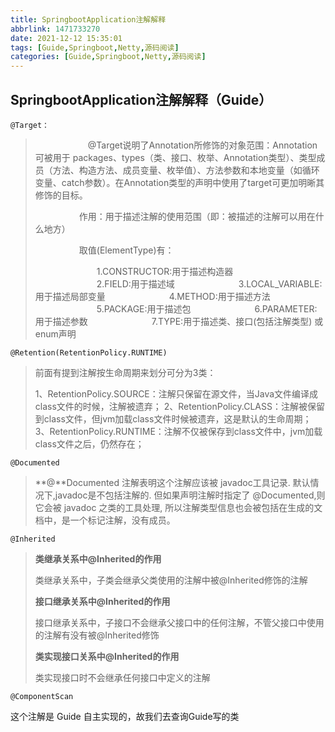 ```yaml
---
title: SpringbootApplication注解解释
abbrlink: 1471733270
date: 2021-12-12 15:35:01
tags: [Guide,Springboot,Netty,源码阅读]
categories: [Guide,Springboot,Netty,源码阅读]
---
```

## SpringbootApplication注解解释（Guide）

`@Target：`

> 　　　　　　@Target说明了Annotation所修饰的对象范围：Annotation可被用于 packages、types（类、接口、枚举、Annotation类型）、类型成员（方法、构造方法、成员变量、枚举值）、方法参数和本地变量（如循环变量、catch参数）。在Annotation类型的声明中使用了target可更加明晰其修饰的目标。
>
> 　　　　　作用：用于描述注解的使用范围（即：被描述的注解可以用在什么地方）
>
> 　　　　　取值(ElementType)有：
>
> 　　　　　　　1.CONSTRUCTOR:用于描述构造器
> 　　　　　　　2.FIELD:用于描述域
> 　　　　　　　3.LOCAL_VARIABLE:用于描述局部变量
> 　　　　　　　4.METHOD:用于描述方法
> 　　　　　　　5.PACKAGE:用于描述包
> 　　　　　　　6.PARAMETER:用于描述参数
> 　　　　　　　7.TYPE:用于描述类、接口(包括注解类型) 或enum声明

`@Retention(RetentionPolicy.RUNTIME)`

> 前面有提到注解按生命周期来划分可分为3类：
>
> 1、RetentionPolicy.SOURCE：注解只保留在源文件，当Java文件编译成class文件的时候，注解被遗弃；
> 2、RetentionPolicy.CLASS：注解被保留到class文件，但jvm加载class文件时候被遗弃，这是默认的生命周期；
> 3、RetentionPolicy.RUNTIME：注解不仅被保存到class文件中，jvm加载class文件之后，仍然存在；

`@Documented`

> **@**Documented 注解表明这个注解应该被 javadoc工具记录.  默认情况下,javadoc是不包括注解的. 但如果声明注解时指定了 @Documented,则它会被 javadoc 之类的工具处理,  所以注解类型信息也会被包括在生成的文档中，是一个标记注解，没有成员。

`@Inherited`

> **类继承关系中@Inherited的作用**
>
> 类继承关系中，子类会继承父类使用的注解中被@Inherited修饰的注解
>
> **接口继承关系中@Inherited的作用**
>
> 接口继承关系中，子接口不会继承父接口中的任何注解，不管父接口中使用的注解有没有被@Inherited修饰
>
> **类实现接口关系中@Inherited的作用**
>
> 类实现接口时不会继承任何接口中定义的注解

`@ComponentScan`

这个注解是  Guide 自主实现的，故我们去查询Guide写的类